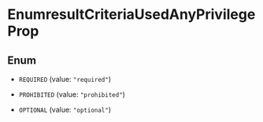 

# EnumresultCriteriaUsedAnyPrivilegeProp

## Enum


* `REQUIRED` (value: `"required"`)

* `PROHIBITED` (value: `"prohibited"`)

* `OPTIONAL` (value: `"optional"`)



